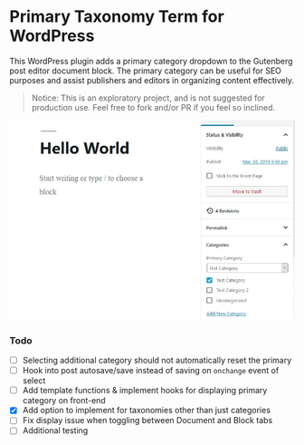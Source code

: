# Primary Taxonomy Term for WordPress

This WordPress plugin adds a primary category dropdown to the Gutenberg post editor document block. The primary category can be useful for SEO purposes and assist publishers and editors in organizing content effectively.

> Notice: This is an exploratory project, and is not suggested for production use. Feel free to fork and/or PR if you feel so inclined.

![Edit Screenshot](assets/screenshot-1.jpg "Post Edit Screen")

### Todo

- [ ] Selecting additional category should not automatically reset the primary
- [ ] Hook into post autosave/save instead of saving on `onchange` event of select
- [ ] Add template functions & implement hooks for displaying primary category on front-end
- [x] Add option to implement for taxonomies other than just categories
- [ ] Fix display issue when toggling between Document and Block tabs
- [ ] Additional testing
